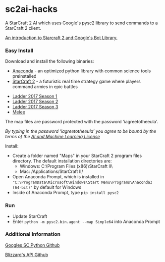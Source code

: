 # sc2ai-hacks
A StarCraft 2 AI which uses Google's pysc2 library to send commands to a StarCraft 2 client.

[An introduction to Starcraft 2 and Google's Bot Library.](https://deepmind.com/blog/deepmind-and-blizzard-open-starcraft-ii-ai-research-environment/)

### Easy Install
Download and install the following binaries:

- [Anaconda](https://www.anaconda.com/download/) - an optimized python library with common science tools preinstalled
- [StarCraft 2](https://www.battle.net/download/getInstallerForGame?gameProgram=STARCRAFT_2) - a futuristic real time strategy game where players command armies in epic battles
* [Ladder 2017 Season 1](http://blzdistsc2-a.akamaihd.net/MapPacks/Ladder2017Season1.zip)
* [Ladder 2017 Season 2](http://blzdistsc2-a.akamaihd.net/MapPacks/Ladder2017Season2.zip)
* [Ladder 2017 Season 3](http://blzdistsc2-a.akamaihd.net/MapPacks/Ladder2017Season3.zip)
* [Melee](http://blzdistsc2-a.akamaihd.net/MapPacks/Melee.zip)

The map files are password protected with the password 'iagreetotheeula'.

*By typing in the password ‘iagreetotheeula’ you agree to be bound by the terms of the [AI and Machine Learning License](http://blzdistsc2-a.akamaihd.net/AI_AND_MACHINE_LEARNING_LICENSE.html)*


Install:
- Create a folder named "Maps" in your StarCraft 2 program files directory.
The default installation directories are:
  * Windows: C:\Program Files (x86)\StarCraft II\
  * Mac: /Applications/StarCraft II/
- Open Anaconda Prompt, which is installed in `"C:\ProgramData\Microsoft\Windows\Start Menu\Programs\Anaconda3 (64-bit)"` by default for Windows
- Inside of Anaconda Prompt, type
 `pip install pysc2`

### Run
- Update StarCraft
- Enter `python -m pysc2.bin.agent --map Simple64` into Anaconda Prompt

### Additional Information

 [Googles SC Python Github](https://github.com/deepmind/pysc2)
 
 [Blizzard's API Github](https://github.com/Blizzard/s2client-proto)
